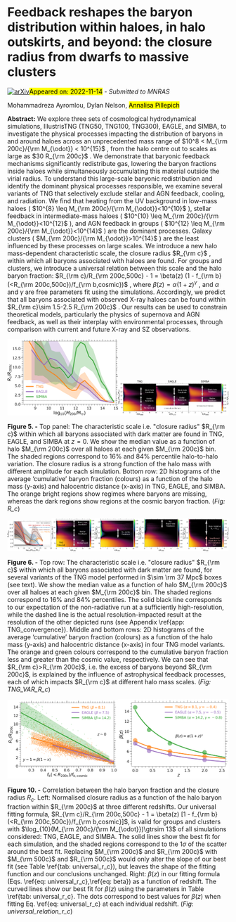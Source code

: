 <div class="macros" style="visibility:hidden;">
$\newcommand{\ensuremath}{}$
$\newcommand{\xspace}{}$
$\newcommand{\object}[1]{\texttt{#1}}$
$\newcommand{\farcs}{{.}''}$
$\newcommand{\farcm}{{.}'}$
$\newcommand{\arcsec}{''}$
$\newcommand{\arcmin}{'}$
$\newcommand{\ion}[2]{#1#2}$
$\newcommand{\textsc}[1]{\textrm{#1}}$
$\newcommand{\hl}[1]{\textrm{#1}}$
$\newcommand{\footnote}[1]{}$
$\newcommand{\reza}[1]{\color{red}#1\color{black}}$
$\newcommand{\comment}[1]{\textbf{[#1]}}$
$\newcommand{\rezac}[1]{\color{green}\textbf{[#1] }\color{black}}$
$\newcommand{\eg}[0]{\textnormal{e.g. }}$
$\newcommand{\ie}[0]{\textnormal{i.e. }}$
$\newcommand{\Msun}[0]{ \textnormal{M}_{\textnormal{\astrosun}}}$
$\newcommand{\asun}[0]{_{\textnormal{\astrosun}}}$
$\newcommand{\tn}[1]{\textnormal{#1}}$
$\newcommand{\sub}[1]{_{\textnormal{#1}}}$
$\newcommand{\bs}[1]{\boldsymbol{#1}}$
$\newcommand{\lgal}[0]{\textsc{L-Galaxies}}$
$\newcommand{\kms}{\rm km s^{-1}}$
$\newcommand{\mgii}{Mg \textsc{ii} }$
$\newcommand{\ap}[1]{{\color{magenta} #1}}$</div>

<div class="macros" style="visibility:hidden;">
$\newcommand{\ensuremath}{}$
$\newcommand{\xspace}{}$
$\newcommand{\object}[1]{\texttt{#1}}$
$\newcommand{\farcs}{{.}''}$
$\newcommand{\farcm}{{.}'}$
$\newcommand{\arcsec}{''}$
$\newcommand{\arcmin}{'}$
$\newcommand{\ion}[2]{#1#2}$
$\newcommand{\textsc}[1]{\textrm{#1}}$
$\newcommand{\hl}[1]{\textrm{#1}}$
$\newcommand{\footnote}[1]{}$
$\newcommand{\reza}[1]{\color{red}#1\color{black}}$
$\newcommand{\comment}[1]{\textbf{[#1]}}$
$\newcommand{\rezac}[1]{\color{green}\textbf{[#1] }\color{black}}$
$\newcommand{\eg}[0]{\textnormal{e.g. }}$
$\newcommand{\ie}[0]{\textnormal{i.e. }}$
$\newcommand{\Msun}[0]{ \textnormal{M}_{\textnormal{\astrosun}}}$
$\newcommand{\asun}[0]{_{\textnormal{\astrosun}}}$
$\newcommand{\tn}[1]{\textnormal{#1}}$
$\newcommand{\sub}[1]{_{\textnormal{#1}}}$
$\newcommand{\bs}[1]{\boldsymbol{#1}}$
$\newcommand{\lgal}[0]{\textsc{L-Galaxies}}$
$\newcommand{\kms}{\rm km s^{-1}}$
$\newcommand{\mgii}{Mg \textsc{ii} }$
$\newcommand{\ap}[1]{{\color{magenta} #1}}$</div>



<div id="title">

# Feedback reshapes the baryon distribution within haloes, in halo outskirts, and beyond: the closure radius from dwarfs to massive clusters

</div>
<div id="comments">

[![arXiv](https://img.shields.io/badge/arXiv-2211.07659-b31b1b.svg)](https://arxiv.org/abs/2211.07659)<mark>Appeared on: 2022-11-14</mark> - _Submitted to MNRAS_

</div>
<div id="authors">

Mohammadreza Ayromlou, Dylan Nelson, <mark><mark>Annalisa Pillepich</mark></mark>

</div>
<div id="abstract">

**Abstract:** We explore three sets of cosmological hydrodynamical simulations, IllustrisTNG (TNG50, TNG100, TNG300), EAGLE, and SIMBA, to investigate the physical processes impacting the distribution of baryons in and around haloes across an unprecedented mass range of $10^8 < M_{\rm 200c}/{\rm M_{\odot}} < 10^{15}$ , from the halo centre out to scales as large as $30 R_{\rm 200c}$ . We demonstrate that baryonic feedback mechanisms significantly redistribute gas, lowering the baryon fractions inside haloes while simultaneously accumulating this material outside the virial radius. To understand this large-scale baryonic redistribution and identify the dominant physical processes responsible, we examine several variants of TNG that selectively exclude stellar and AGN feedback, cooling, and radiation. We find that heating from the UV background in low-mass haloes ( $10^{8} \leq M_{\rm 200c}/{\rm M_{\odot}}<10^{10}$ ), stellar feedback in intermediate-mass haloes ( $10^{10} \leq M_{\rm 200c}/{\rm M_{\odot}}<10^{12}$ ), and AGN feedback in groups ( $10^{12} \leq M_{\rm 200c}/{\rm M_{\odot}}<10^{14}$ ) are the dominant processes. Galaxy clusters ( $M_{\rm 200c}/{\rm M_{\odot}}>10^{14}$ ) are the least influenced by these processes on large scales. We introduce a new halo mass-dependent characteristic scale, the closure radius $R_{\rm c}$ , within which all baryons associated with haloes are found. For groups and clusters, we introduce a universal relation between this scale and the halo baryon fraction: $R_{\rm c}/R_{\rm 200c,500c} - 1 = \beta(z) (1 - f_{\rm b}(<R_{\rm 200c,500c})/f_{\rm b,cosmic})$ , where $\beta(z) = \alpha (1+z)^\gamma$ , and $\alpha$ and $\gamma$ are free parameters fit using the simulations. Accordingly, we predict that all baryons associated with observed X-ray haloes can be found within $R_{\rm c}\sim 1.5-2.5 R_{\rm 200c}$ . Our results can be used to constrain theoretical models, particularly the physics of supernova and AGN feedback, as well as their interplay with environmental processes, through comparison with current and future X-ray and SZ observations.

</div>

<div id="div_fig1">

<img src="tmp_2211.07659/./Figs/R_Closure_TNG_EAGLE_SIMBA.png" alt="Fig5.1" width="50%"/><img src="tmp_2211.07659/./Figs/baryonFrac_2dhist_TNG_EAGLE_SIMBA.png" alt="Fig5.2" width="50%"/>

**Figure 5. -** Top panel: The characteristic scale i.e. "closure radius" $R_{\rm c}$ within which all baryons associated with dark matter are found in TNG, EAGLE, and SIMBA at $z=0$. We show the median value as a function of halo $M_{\rm 200c}$ over all haloes at each given $M_{\rm 200c}$ bin. The shaded regions correspond to 16\% and 84\% percentile halo-to-halo variation. The closure radius is a strong function of the halo mass with different amplitude for each simulation. Bottom row: 2D histograms of the average ‘cumulative’ baryon fraction (colours) as a function of the halo mass (y-axis) and halocentric distance (x-axis) in TNG, EAGLE, and SIMBA. The orange bright regions show regimes where baryons are missing, whereas the dark regions show regions at the cosmic baryon fraction.
     (*Fig: R_c*)

</div>
<div id="div_fig2">

<img src="tmp_2211.07659/./Figs/R_Closure_TNG_VAR.png" alt="Fig6.1" width="20%"/><img src="tmp_2211.07659/./Figs/baryonFrac_2dhist_cum_TNG_VAR0000_z0.png" alt="Fig6.2" width="20%"/><img src="tmp_2211.07659/./Figs/baryonFrac_2dhist_cum_TNG_VAR2101_z0.png" alt="Fig6.3" width="20%"/><img src="tmp_2211.07659/./Figs/baryonFrac_2dhist_cum_TNG_VAR2201_z0.png" alt="Fig6.4" width="20%"/><img src="tmp_2211.07659/./Figs/baryonFrac_2dhist_cum_TNG_VAR0030_z0.png" alt="Fig6.5" width="20%"/>

**Figure 6. -** Top row: The characteristic scale i.e. "closure radius" $R_{\rm c}$ within which all baryons associated with dark matter are found, for several variants of the TNG model performed in $\sim \rm 37 Mpc$ boxes (see text). We show the median value as a function of halo $M_{\rm 200c}$ over all haloes at each given $M_{\rm 200c}$ bin. The shaded regions correspond to 16\% and 84\% percentiles. The solid black line corresponds to our expectation of the non-radiative run at a sufficiently high-resolution, while the dashed line is the actual resolution-impacted result at the resolution of the other depicted runs (see Appendix \ref{app: TNG_convergence}). Middle and bottom rows: 2D histograms of the average ‘cumulative’ baryon fraction (colours) as a function of the halo mass (y-axis) and halocentric distance (x-axis) in four TNG model variants. The orange and green colours correspond to the cumulative baryon fraction less and greater than the cosmic value, respectively. We can see that $R_{\rm c}>R_{\rm 200c}$, i.e. the excess of baryons beyond $R_{\rm 200c}$, is explained by the influence of astrophysical feedback processes, each of which impacts $R_{\rm c}$ at different halo mass scales. (*Fig: TNG_VAR_R_c*)

</div>
<div id="div_fig3">

<img src="tmp_2211.07659/./Figs/R_Closure_fit_z0.png" alt="Fig10.1" width="50%"/><img src="tmp_2211.07659/./Figs/R_Closure_fit_beta.png" alt="Fig10.2" width="50%"/>

**Figure 10. -** Correlation between the halo baryon fraction and the closure radius $R_{c}$. Left: Normalised closure radius as a function of the halo baryon fraction within $R_{\rm 200c}$ at three different redshifts. Our universal fitting formula, $R_{\rm c}/R_{\rm 200c,500c} - 1 = \beta(z) [1 - f_{\rm b}(<R_{\rm 200c,500c})/f_{\rm b,cosmic}]$, is valid for groups and clusters with $\log_{10}(M_{\rm 200c}/{\rm M_{\odot}})\gtrsim 13$ of all simulations considered: TNG, EAGLE, and SIMBA. The solid lines show the best fit for each simulation, and the shaded regions correspond to the $1\sigma$ of the scatter around the best fit. Replacing $M_{\rm 200c}$ and $R_{\rm 200c}$ with $M_{\rm 500c}$ and $R_{\rm 500c}$ would only alter the slope of our best fit (see Table \ref{tab: universal_r_c}), but leaves the shape of the fitting function and our conclusions unchanged. Right: $\beta(z)$ in our fitting formula (Eqs. \ref{eq: universal_r_c},\ref{eq: beta}) as a function of redshift. The curved lines show our best fit for $\beta(z)$ using the parameters in Table \ref{tab: universal_r_c}. The dots correspond to best values for $\beta(z)$ when fitting Eq. \ref{eq: universal_r_c} at each individual redshift. (*Fig: universal_relation_r_c*)

</div>